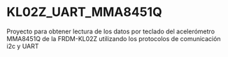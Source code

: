 # KL02Z_UART_MMA8451Q
Proyecto para obtener lectura de los datos por teclado del acelerómetro MMA8451Q de la FRDM-KL02Z utilizando los protocolos de comunicación i2c y UART
